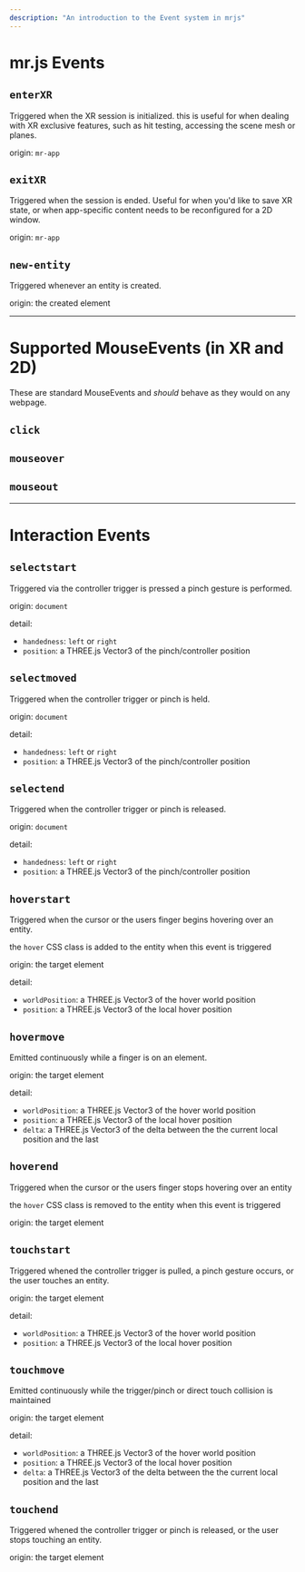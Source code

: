 ```yaml
---
description: "An introduction to the Event system in mrjs"
---
```

# mr.js Events

## `enterXR`

Triggered when the XR session is initialized. this is useful for when dealing with XR exclusive features, such as hit testing, accessing the scene mesh or planes.

origin: `mr-app`

## `exitXR`

Triggered when the session is ended. Useful for when you'd like to save XR state, or when app-specific content needs to be reconfigured for a 2D window.

origin: `mr-app`

## `new-entity`

Triggered whenever an entity is created.

origin: the created element

---

# Supported MouseEvents (in XR and 2D)

These are standard MouseEvents and _should_ behave as they would on any webpage.

## `click`

## `mouseover`

## `mouseout`

---
# Interaction Events

## `selectstart`

Triggered via the controller trigger is pressed a pinch gesture is performed.

origin: `document`

detail:

- `handedness`: `left` or `right`
- `position`: a THREE.js Vector3 of the pinch/controller position

## `selectmoved`

Triggered when the controller trigger or pinch is held.

origin: `document`

detail:

- `handedness`: `left` or `right`
- `position`: a THREE.js Vector3 of the pinch/controller position

## `selectend`

Triggered when the controller trigger or pinch is released.

origin: `document`

detail:

- `handedness`: `left` or `right`
- `position`: a THREE.js Vector3 of the pinch/controller position

## `hoverstart`

Triggered when the cursor or the users finger begins hovering over an entity.

the `hover` CSS class is added to the entity when this event is triggered

origin: the target element

detail:

- `worldPosition`: a THREE.js Vector3 of the hover world position
- `position`: a THREE.js Vector3 of the local hover position

## `hovermove`

Emitted continuously while a finger is on an element.

origin: the target element

detail:

- `worldPosition`: a THREE.js Vector3 of the hover world position
- `position`: a THREE.js Vector3 of the local hover position
- `delta`: a THREE.js Vector3 of the delta between the the current local position and the last


## `hoverend`

Triggered when the cursor or the users finger stops hovering over an entity

the `hover` CSS class is removed to the entity when this event is triggered

origin: the target element

## `touchstart`

Triggered whened the controller trigger is pulled, a pinch gesture occurs, or the user touches an entity.

origin: the target element

detail:

- `worldPosition`: a THREE.js Vector3 of the hover world position
- `position`: a THREE.js Vector3 of the local hover position

## `touchmove`

Emitted continuously while the trigger/pinch or direct touch collision is maintained

origin: the target element

detail:

- `worldPosition`: a THREE.js Vector3 of the hover world position
- `position`: a THREE.js Vector3 of the local hover position
- `delta`: a THREE.js Vector3 of the delta between the the current local position and the last

## `touchend`

Triggered whened the controller trigger or pinch is released, or the user stops touching an entity.

origin: the target element
